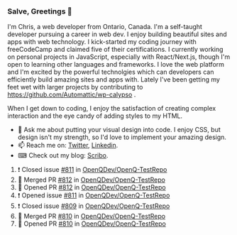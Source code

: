 ### Salve, Greetings 👋

I'm Chris, a web developer from Ontario, Canada. I'm a self-taught developer pursuing a career in web dev. I enjoy building beautiful sites and apps with web technology.
I kick-started my coding journey with freeCodeCamp and claimed five of their certifications.  I currently working on personal projects in JavaScript, especially with React/Next.js, though I'm open to learning other languages and frameworks. I love the web platform and I'm excited by the powerful technolgies which can developers can efficiently build amazing sites and apps with. Lately I've been getting my feet wet with larger projects by contributing to https://github.com/Automattic/wp-calypso .

When I get down to coding, I enjoy the satisfaction of creating complex interaction and the eye candy of adding styles to my HTML. 

- 💬 Ask me about putting your visual design into code. I enjoy CSS, but design isn't my strength, so I'd love to implement your amazing design.
- 📫 Reach me on: [Twitter](https://twitter.com/Christo28120856), [Linkedin](https://www.linkedin.com/in/christopher-stevers-07b9a5204/).
- ⌨ Check out my blog: [Scribo](https://christopherstevers.cf).
<!--
**Christopher-Stevers/Christopher-Stevers** is a ✨ _special_ ✨ repository because its `README.md` (this file) appears on your GitHub profile.

Here are some ideas to get you started:

- 🔭 I’m currently working on ...
- 🌱 I’m currently learning ...
- 👯 I’m looking to collaborate on ...
- 🤔 I’m looking for help with ...
- 😄 Pronouns: ...
- ⚡ Fun fact: ...
-->

<!--START_SECTION:activity-->
1. ❗️ Closed issue [#811](https://github.com/OpenQDev/OpenQ-TestRepo/issues/811) in [OpenQDev/OpenQ-TestRepo](https://github.com/OpenQDev/OpenQ-TestRepo)
2. 🎉 Merged PR [#812](https://github.com/OpenQDev/OpenQ-TestRepo/pull/812) in [OpenQDev/OpenQ-TestRepo](https://github.com/OpenQDev/OpenQ-TestRepo)
3. 💪 Opened PR [#812](https://github.com/OpenQDev/OpenQ-TestRepo/pull/812) in [OpenQDev/OpenQ-TestRepo](https://github.com/OpenQDev/OpenQ-TestRepo)
4. ❗️ Opened issue [#811](https://github.com/OpenQDev/OpenQ-TestRepo/issues/811) in [OpenQDev/OpenQ-TestRepo](https://github.com/OpenQDev/OpenQ-TestRepo)
5. ❗️ Closed issue [#809](https://github.com/OpenQDev/OpenQ-TestRepo/issues/809) in [OpenQDev/OpenQ-TestRepo](https://github.com/OpenQDev/OpenQ-TestRepo)
6. 🎉 Merged PR [#810](https://github.com/OpenQDev/OpenQ-TestRepo/pull/810) in [OpenQDev/OpenQ-TestRepo](https://github.com/OpenQDev/OpenQ-TestRepo)
7. 💪 Opened PR [#810](https://github.com/OpenQDev/OpenQ-TestRepo/pull/810) in [OpenQDev/OpenQ-TestRepo](https://github.com/OpenQDev/OpenQ-TestRepo)
<!--END_SECTION:activity-->
